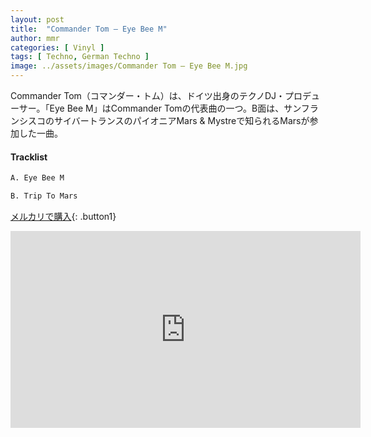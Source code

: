 ```yaml
---
layout: post
title:  "Commander Tom – Eye Bee M"
author: mmr
categories: [ Vinyl ]
tags: [ Techno, German Techno ]
image: ../assets/images/Commander Tom – Eye Bee M.jpg
---
```


Commander Tom（コマンダー・トム）は、ドイツ出身のテクノDJ・プロデューサー。「Eye Bee M」はCommander Tomの代表曲の一つ。B面は、サンフランシスコのサイバートランスのパイオニアMars & Mystreで知られるMarsが参加した一曲。

#### Tracklist
```md
A. Eye Bee M

B. Trip To Mars
```

[メルカリで購入](https://jp.mercari.com/item/m76767302335?afid=6142608987){: .button1}

<iframe width="560" height="315" src="https://www.youtube.com/embed/zqzLm_hWBfU?si=tnSSmsHbxvOVtRQX" title="YouTube video player" frameborder="0" allow="accelerometer; autoplay; clipboard-write; encrypted-media; gyroscope; picture-in-picture; web-share" referrerpolicy="strict-origin-when-cross-origin" allowfullscreen></iframe>